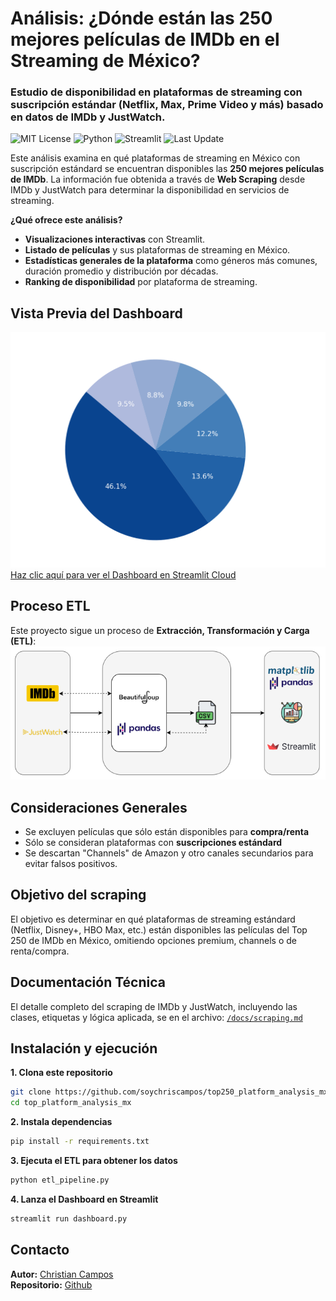 # Análisis: ¿Dónde están las 250 mejores películas de IMDb en el Streaming de México?
### Estudio de disponibilidad en plataformas de streaming con suscripción estándar (Netflix, Max, Prime Video y más) basado en datos de IMDb y JustWatch.

![MIT License](https://img.shields.io/badge/license-MIT-blue.svg)
![Python](https://img.shields.io/badge/Python-3.10%2B-blue?logo=python)
![Streamlit](https://img.shields.io/badge/Built%20with-Streamlit-ff4b4b?logo=streamlit)
![Last Update](https://img.shields.io/badge/actualizado%20el-18--mar--2025-brightgreen)



Este análisis examina en qué plataformas de streaming en México con suscripción estándard se encuentran disponibles las **250 mejores películas de IMDb**. 
La información fue obtenida a través de **Web Scraping** desde IMDb y JustWatch para determinar la disponibilidad en servicios de streaming. 

**¿Qué ofrece este análisis?**
- **Visualizaciones interactivas** con Streamlit.
- **Listado de películas** y sus plataformas de streaming en México.
- **Estadísticas generales de la plataforma** como géneros más comunes, duración promedio y distribución por décadas.
- **Ranking de disponibilidad** por plataforma de streaming.

## Vista Previa del Dashboard
![Dashboard en Streamlit](assets/general-dashboard.png)
[Haz clic aquí para ver el Dashboard en Streamlit Cloud](https://imdbtop250platformanalysismx.streamlit.app/)

## Proceso ETL
Este proyecto sigue un proceso de **Extracción, Transformación y Carga (ETL)**:
![Diagrama del ETL](assets/etl-diagram.png)


## Consideraciones Generales
- Se excluyen películas que sólo están disponibles para **compra/renta**
- Sólo se consideran plataformas con **suscripciones estándard**
- Se descartan "Channels" de Amazon y otro canales secundarios para evitar falsos positivos.

## Objetivo del scraping
El objetivo es determinar en qué plataformas de streaming estándard (Netflix, Disney+, HBO Max, etc.) están disponibles las películas del Top 250 de IMDb en México, omitiendo opciones premium, channels o de renta/compra.

## Documentación Técnica
El detalle completo del scraping de IMDb y JustWatch, incluyendo las clases, etiquetas y lógica aplicada, se en el archivo:
[`/docs/scraping.md`](docs/scraping.md)


## Instalación y ejecución
**1. Clona este repositorio**
```bash
git clone https://github.com/soychriscampos/top250_platform_analysis_mx.git
cd top_platform_analysis_mx
```

**2. Instala dependencias**
```bash
pip install -r requirements.txt
```

**3. Ejecuta el ETL para obtener los datos**
```bash
python etl_pipeline.py
```
**4. Lanza el Dashboard en Streamlit**
```bash
streamlit run dashboard.py
```

## Contacto
**Autor:** [Christian Campos](https://x.com/soychriscampos)  
**Repositorio:** [Github](https://github.com/soychriscampos/imdbtop250_platform_analysis_mx.git)